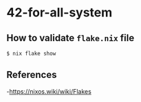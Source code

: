 # 42-for-all-system

## How to validate `flake.nix` file

``` bash
$ nix flake show
```

## References

-<https://nixos.wiki/wiki/Flakes>
